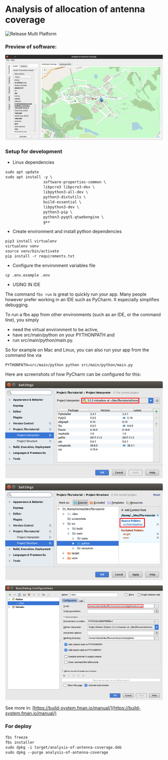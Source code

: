 # Analysis of allocation of antenna coverage

![Release Multi Platform](https://github.com/samuelterra22/Analysis-of-antenna-coverage/workflows/Release%20Multi%20Platform/badge.svg)

### Preview of software:

![](images/main_screen.png)

### Setup for development

-  Linux dependencies
```shell script
sudo apt update
sudo apt install -y \
                 software-properties-common \
                 libpcre3 libpcre3-dev \
                 libpython3-all-dev \
                 python3-distutils \
                 build-essential \
                 libpython3-dev \
                 python3-pip \
                 python3-pyqt5.qtwebengine \
                 g++ 
```

- Create environment and install python dependencies

```shell script
pip3 install virtualenv
virtualenv venv
source venv/bin/activate
pip install -r requirements.txt
```

- Configure the environment variables file

```shell
cp .env.example .env
```

- USING IN IDE

The command ``fbs run`` is great to quickly run your app. Many people however prefer working in an IDE such as PyCharm. It especially simplifies debugging.

To run a fbs app from other environments (such as an IDE, or the command line), you simply

- need the virtual environment to be active,
- have src/main/python on your PYTHONPATH and
- run src/main/python/main.py.

So for example on Mac and Linux, you can also run your app from the command line via

```shell
PYTHONPATH=src/main/python python src/main/python/main.py
```

Here are screenshots of how PyCharm can be configured for this:

![](images/pycharm-config-1.png)

![](images/pycharm-config-2.png)

![](images/pycharm-config-3.png)

See more in: [https://build-system.fman.io/manual/](https://build-system.fman.io/manual/)


### For deploy

```shell
fbs freeze
fbs installer
sudo dpkg -i target/analysis-of-antenna-coverage.deb
sudo dpkg --purge analysis-of-antenna-coverage
```

